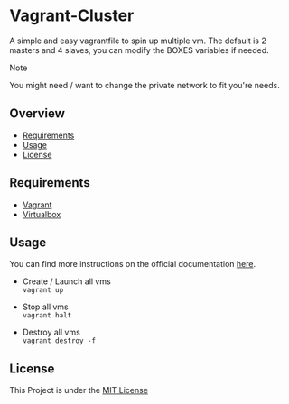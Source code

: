 # Vagrant-Cluster
A simple and easy vagrantfile to spin up multiple vm. The default is 2 masters and 4 slaves, you can modify the BOXES variables if needed.

> [!NOTE]  
> You might need / want to change the private network to fit you're needs.

## Overview
- [Requirements](#requirements)
- [Usage](#usage)
- [License](#license)

## Requirements
- [Vagrant](https://www.vagrantup.com/)
- [Virtualbox](https://www.virtualbox.org/)

## Usage
You can find more instructions on the official documentation [here](https://developer.hashicorp.com/vagrant/docs).  

- Create / Launch all vms  
  ```vagrant up```

- Stop all vms  
  ```vagrant halt```

- Destroy all vms  
  ```vagrant destroy -f```

## License
This Project is under the [MIT License](/LICENSE)
